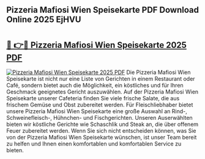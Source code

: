## Pizzeria Mafiosi Wien Speisekarte PDF Download Online 2025 EjHVU

# <h2><a href="http://gc7v4w.nevu.top/?p=Pizzeria+Mafiosi+Wien+Speisekarte">🔗 👉🔴 Pizzeria Mafiosi Wien Speisekarte 2025 PDF</a></h2>

[![Pizzeria Mafiosi Wien Speisekarte 2025 PDF](https://i.imgur.com/dBaPXMq.png)](http://gc7v4w.nevu.top/?p=Pizzeria+Mafiosi+Wien+Speisekarte)
Die Pizzeria Mafiosi Wien Speisekarte ist nicht nur eine Liste von Gerichten in einem Restaurant oder Café, sondern bietet auch die Möglichkeit, ein köstliches und für Ihren Geschmack geeignetes Gericht auszuwählen. Auf der Pizzeria Mafiosi Wien Speisekarte unserer Cafeteria finden Sie viele frische Salate, die aus frischem Gemüse und Obst zubereitet werden. Für Fleischliebhaber bietet unsere Pizzeria Mafiosi Wien Speisekarte eine große Auswahl an Rind-, Schweinefleisch-, Hühnchen- und Fischgerichten. Unseren Auserwählten bieten wir köstliche Gerichte wie Schaschlik und Steak an, die über offenem Feuer zubereitet werden. Wenn Sie sich nicht entscheiden können, was Sie von der Pizzeria Mafiosi Wien Speisekarte wünschen, ist unser Team bereit zu helfen und Ihnen einen komfortablen und komfortablen Service zu bieten.
